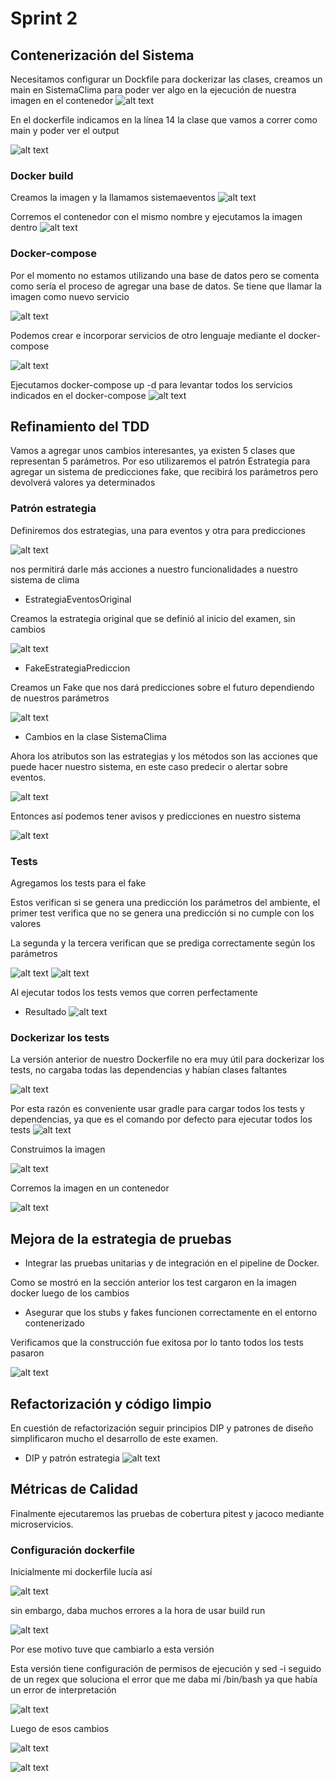 # Sprint 2

## Contenerización del Sistema

Necesitamos configurar un Dockfile para dockerizar las clases, creamos un main en SistemaClima para poder ver algo en la ejecución de nuestra imagen en el contenedor
![alt text](image-6.png)

En el dockerfile indicamos en la línea 14 la clase que vamos a correr como main y poder ver el output

![alt text](image.png)

### Docker build

Creamos la imagen y la llamamos sistemaeventos
![alt text](image-1.png)

Corremos el contenedor con el mismo nombre y ejecutamos la imagen dentro
![alt text](image-2.png)

### Docker-compose

Por el momento no estamos utilizando una base de datos pero se comenta como sería el proceso de agregar una base de datos. Se tiene que llamar la imagen como nuevo servicio 

![alt text](image-7.png)

Podemos crear e incorporar servicios de otro lenguaje mediante el docker-compose

![alt text](image-8.png)

Ejecutamos docker-compose up -d para levantar todos los servicios indicados en el docker-compose
![alt text](image-4.png)


## Refinamiento del TDD

Vamos a agregar unos cambios interesantes, ya existen 5 clases que representan 5 parámetros. Por eso utilizaremos el patrón Estrategia para agregar un sistema de predicciones fake, que recibirá los parámetros pero devolverá valores ya determinados 

### Patrón estrategia

Definiremos dos estrategias, una para eventos y otra para predicciones

![alt text](image-13.png)

nos permitirá darle más acciones a nuestro funcionalidades a nuestro sistema de clima

- EstrategiaEventosOriginal

Creamos la estrategia original que se definió al inicio del examen, sin cambios

![alt text](image-14.png)

- FakeEstrategiaPrediccion

Creamos un Fake que nos dará predicciones sobre el futuro dependiendo de nuestros parámetros

![alt text](image-15.png)

- Cambios en la clase SistemaClima

Ahora los atributos son las estrategias y los métodos son las acciones que puede hacer nuestro sistema, en este caso predecir o alertar sobre eventos.

![alt text](image-16.png)

Entonces así podemos tener avisos y predicciones en nuestro sistema

![alt text](image-17.png)

### Tests

Agregamos los tests para el fake 

Estos verifican si se genera una predicción los parámetros del ambiente, el primer test verifica que no se genera una predicción si no cumple con los valores

La segunda y la tercera verifican que se prediga correctamente según los parámetros

![alt text](image-19.png)
![alt text](image-20.png)

Al ejecutar todos los tests vemos que corren perfectamente

- Resultado
![alt text](image-18.png)
### Dockerizar los tests

La versión anterior de nuestro Dockerfile no era muy útil para dockerizar los tests, no cargaba todas las dependencias y habían clases faltantes

![alt text](image-10.png)

Por esta razón es conveniente usar gradle para cargar todos los tests y dependencias, ya que es el comando por defecto para ejecutar todos los tests
![alt text](image-9.png)

Construimos la imagen

![alt text](image-11.png)

Corremos la imagen en un contenedor

![alt text](image-5.png)


## Mejora de la estrategia de pruebas

- Integrar las pruebas unitarias y de integración en el pipeline de Docker.

Como se mostró en la sección anterior los test cargaron en la imagen docker luego de los cambios

- Asegurar que los stubs y fakes funcionen correctamente en el entorno contenerizado

Verificamos que la construcción fue exitosa por lo tanto todos los tests pasaron

![alt text](image-5.png)

## Refactorización y código limpio

En cuestión de refactorización seguir principios DIP y patrones de diseño simplificaron mucho el desarrollo de este examen.

- DIP y patrón estrategia
![alt text](image-13.png)



## Métricas de Calidad

Finalmente ejecutaremos las pruebas de cobertura pitest y jacoco mediante microservicios.

### Configuración dockerfile

Inicialmente mi dockerfile lucía así 

![alt text](image-21.png)

sin embargo, daba muchos errores a la hora de usar build run

![alt text](image-22.png)

Por ese motivo tuve que cambiarlo a esta versión

Esta versión tiene configuración de permisos de ejecución y sed -i  seguido de un regex que soluciona el error que me daba mi /bin/bash ya que había un error de interpretación

![alt text](image-25.png)

Luego de esos cambios 

![alt text](image-24.png)

![alt text](image-26.png)